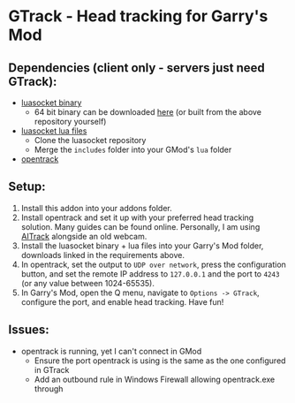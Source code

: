 # GTrack - Head tracking for Garry's Mod
## Dependencies (client only - servers just need GTrack):
- [luasocket binary](https://github.com/danielga/gmod_luasocket/releases/)
    - 64 bit binary can be downloaded [here](https://f001.backblazeb2.com/file/cheezus-sharex/ShareX/2022/11/gmcl_socket.core_win64.dll) (or built from the above repository yourself)
- [luasocket lua files](https://github.com/danielga/gmod_luasocket)
    - Clone the luasocket repository
    - Merge the `includes` folder into your GMod's `lua` folder
- [opentrack](https://github.com/opentrack/opentrack)

## Setup:
1. Install this addon into your addons folder.
2. Install opentrack and set it up with your preferred head tracking solution. Many guides can be found online. Personally, I am using [AITrack](https://github.com/AIRLegend/aitrack/releases) alongside an old webcam.
3. Install the luasocket binary + lua files into your Garry's Mod folder, downloads linked in the requirements above.
4. In opentrack, set the output to `UDP over network`, press the configuration button, and set the remote IP address to `127.0.0.1` and the port to `4243` (or any value between 1024-65535).
5. In Garry's Mod, open the Q menu, navigate to `Options -> GTrack`, configure the port, and enable head tracking. Have fun!

## Issues:
- opentrack is running, yet I can't connect in GMod
    - Ensure the port opentrack is using is the same as the one configured in GTrack
    - Add an outbound rule in Windows Firewall allowing opentrack.exe through
